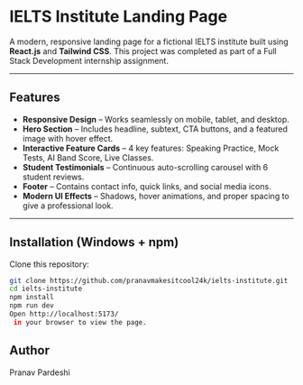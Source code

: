 # IELTS Institute Landing Page

A modern, responsive landing page for a fictional IELTS institute built using **React.js** and **Tailwind CSS**. This project was completed as part of a Full Stack Development internship assignment.

---
## Features

- **Responsive Design** – Works seamlessly on mobile, tablet, and desktop.  
- **Hero Section** – Includes headline, subtext, CTA buttons, and a featured image with hover effect.  
- **Interactive Feature Cards** – 4 key features: Speaking Practice, Mock Tests, AI Band Score, Live Classes.  
- **Student Testimonials** – Continuous auto-scrolling carousel with 6 student reviews.  
- **Footer** – Contains contact info, quick links, and social media icons.  
- **Modern UI Effects** – Shadows, hover animations, and proper spacing to give a professional look.

---

## Installation (Windows + npm)

Clone this repository:

```bash
git clone https://github.com/pranavmakesitcool24k/ielts-institute.git
cd ielts-institute
npm install
npm run dev
Open http://localhost:5173/
 in your browser to view the page.
```
## Author
Pranav Pardeshi 
